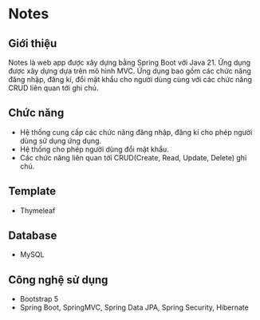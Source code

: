 # Notes

## Giới thiệu
Notes là web app được xây dựng bằng Spring Boot với Java 21.
Ứng dụng được xây dựng dựa trên mô hình MVC.
Ứng dụng bao gồm các chức năng đăng nhập, đăng kí, đổi mật khẩu cho người dùng cùng với các chức năng CRUD liên quan tới ghi chú.

## Chức năng
- Hệ thống cung cấp các chức năng đăng nhập, đăng kí cho phép người dùng sử dụng ứng dụng.
- Hệ thống cho phép người dùng đổi mật khẩu.
- Các chức năng liên quan tới CRUD(Create, Read, Update, Delete) ghi chú.

## Template
- Thymeleaf

## Database
- MySQL

## Công nghệ sử dụng
- Bootstrap 5
- Spring Boot, SpringMVC, Spring Data JPA, Spring Security, Hibernate
